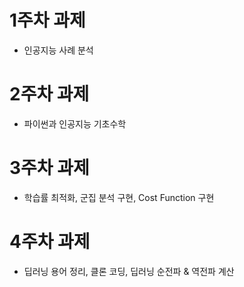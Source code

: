 # **1주차 과제**

* 인공지능 사례 분석


# **2주차 과제**

* 파이썬과 인공지능 기초수학


# **3주차 과제** 

* 학습률 최적화, 군집 분석 구현, Cost Function 구현


# **4주차 과제** 

* 딥러닝 용어 정리, 클론 코딩, 딥러닝 순전파 & 역전파 계산
